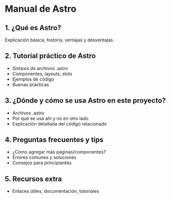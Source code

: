 # Manual de Astro

## 1. ¿Qué es Astro?
Explicación básica, historia, ventajas y desventajas.

## 2. Tutorial práctico de Astro
- Sintaxis de archivos .astro
- Componentes, layouts, slots
- Ejemplos de código
- Buenas prácticas

## 3. ¿Dónde y cómo se usa Astro en este proyecto?
- Archivos .astro
- Por qué se usa ahí y no en otro lado
- Explicación detallada del código relacionado

## 4. Preguntas frecuentes y tips
- ¿Cómo agregar más páginas/componentes?
- Errores comunes y soluciones
- Consejos para principiantes

## 5. Recursos extra
- Enlaces útiles, documentación, tutoriales
